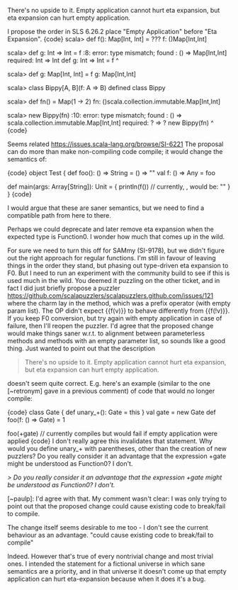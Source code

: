 There's no upside to it. Empty application cannot hurt eta expansion, but eta expansion can hurt empty application.

I propose the order in SLS 6.26.2 place "Empty Application" before "Eta Expansion".
{code}
scala> def f(): Map[Int, Int] = ???
f: ()Map[Int,Int]

scala> def g: Int => Int = f
<console>:8: error: type mismatch;
 found   : () => Map[Int,Int]
 required: Int => Int
       def g: Int => Int = f
                           ^

scala> def g: Map[Int, Int] = f
g: Map[Int,Int]

scala> class Bippy[A, B](f: A => B)
defined class Bippy

scala> def fn() = Map(1 -> 2)
fn: ()scala.collection.immutable.Map[Int,Int]

scala> new Bippy(fn)
<console>:10: error: type mismatch;
 found   : () => scala.collection.immutable.Map[Int,Int]
 required: ? => ?
              new Bippy(fn)
                        ^
{code}

Seems related https://issues.scala-lang.org/browse/SI-6221
The proposal can do more than make non-compiling code compile; it would change the semantics of:

{code}
object Test {
  def foo(): () => String = () => ""
  val f: () => Any = foo
 
  def main(args: Array[String]): Unit = {
    println(f()) // currently, <function0>, would be: ""
  }
}
{code}

I would argue that these are saner semantics, but we need to find a compatible path from here to there.

Perhaps we could deprecate and later remove eta expansion when the expected type is Function0. I wonder how much that comes up in the wild.

For sure we need to turn this off for SAMmy (SI-9178), but we didn't figure out the right approach for regular functions. I'm still in favour of leaving things in the order they stand, but phasing out type-driven eta expansion to F0. But I need to run an experiment with the community build to see if this is used much in the wild.
You deemed it puzzling on the other ticket, and in fact I did just briefly propose a puzzler https://github.com/scalapuzzlers/scalapuzzlers.github.com/issues/121 where the charm lay in the method, which was a prefix operator (with empty param list). The OP didn't expect {{f(v)}} to behave differently from {{f(!v)}}. If you keep F0 conversion, but try again with empty application in case of failure, then I'll reopen the puzzler.
I'd agree that the proposed change would make things saner w.r.t. to alignment between parameterless methods and methods with an empty parameter list, so sounds like a good thing. Just wanted to point out that the description

> There's no upside to it. Empty application cannot hurt eta expansion, but eta expansion can hurt empty application.

doesn't seem quite correct. E.g. here's an example (similar to the one [~retronym] gave in a previous comment) of code that would no longer compile:

{code}
class Gate {
  def unary_+(): Gate = this
}
val gate = new Gate
def foo(f: () => Gate) = 1

foo(+gate) // currently compiles but would fail if empty application were applied
{code}
I don't really agree this invalidates that statement. Why would you define unary_+ with parentheses, other than the creation of new puzzlers? Do you really consider it an advantage that the expression +gate might be understood as Function0? I don't.

_> Do you really consider it an advantage that the expression +gate might be understood as Function0? I don't._

[~paulp]: I'd agree with that. My comment wasn't clear: I was only trying to point out that the proposed change could cause existing code to break/fail to compile.

The change itself seems desirable to me too - I don't see the current behaviour as an advantage.
"could cause existing code to break/fail to compile"

Indeed. However that's true of every nontrivial change and most trivial ones. I intended the statement for a fictional universe in which sane semantics are a priority, and in that universe it doesn't come up that empty application can hurt eta-expansion because when it does it's a bug.
